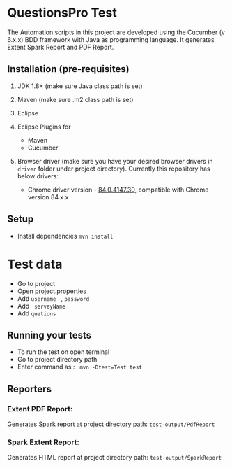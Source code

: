 # QuestionsPro Test

The Automation scripts in this project are developed using the Cucumber (v 6.x.x) BDD framework with Java as programming language. 
It generates Extent Spark Report and PDF Report.


## Installation (pre-requisites)
1. JDK 1.8+ (make sure Java class path is set)
2. Maven (make sure .m2 class path is set)
3. Eclipse
4. Eclipse Plugins for
   * Maven
   * Cucumber
5. Browser driver (make sure you have your desired browser drivers in  `` driver ``  folder under project directory).
   Currently this repository has below drivers:
  
   * Chrome driver version - [84.0.4147.30](https://chromedriver.storage.googleapis.com/index.html?path=84.0.4147.30/), compatible with Chrome version 84.x.x



## Setup

* Install dependencies  `` mvn install ``

# Test data 
* Go to project 
* Open project.properties
* Add `` username  `` , `` password `` 
* Add `` serveyName`` 
* Add `` quetions `` 
## Running your tests
* To run the test on open terminal 
* Go to project directory path 
* Enter command as : ``  mvn -Dtest=Test test  ``

## Reporters

### Extent PDF Report:
Generates Spark report at project directory path:  `` test-output/PdfReport ``

### Spark Extent Report:
Generates HTML report at project directory path:  `` test-output/SparkReport ``
